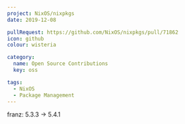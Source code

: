 ```yaml
---
project: NixOS/nixpkgs
date: 2019-12-08

pullRequest: https://github.com/NixOS/nixpkgs/pull/71862
icon: github
colour: wisteria

category:
  name: Open Source Contributions
  key: oss

tags:
  - NixOS
  - Package Management
---
```

franz: 5.3.3 -> 5.4.1
